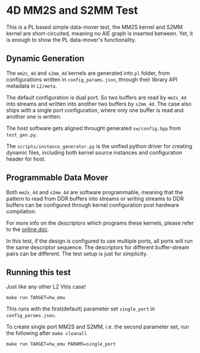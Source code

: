# 4D MM2S and S2MM Test

This is a PL based simple data-mover test, the MM2S kernel and S2MM kernel are short-circuited,
meaning no AIE graph is inserted between. Yet, it is enough to show the PL data-mover's functionality.

## Dynamic Generation

The `mm2s_4d` and `s2mm_4d` kernels are generated into `pl` folder,
from configurations written in `config_params.json`,
through their library API metadata in `L2/meta`.

The default configuration is dual port. So two buffers are read by `mm2s_4d` into streams and
written into another two buffers by `s2mm_4d`.
The case also ships with a single port configuration, where only one buffer is read and another one is written.

The host software gets aligned throught generated `sw/config.hpp` from `test_gen.py`.

The `scripts/instance_generator.py` is the unified python driver for creating dynamic files,
including both kernel source instances and configuration header for host.


## Programmable Data Mover

Both `mm2s_4d` and `s2mm_4d` are software programmable, meaning that the pattern to read from DDR buffers
into streams or writing streams to DDR buffers can be configured through kernel configuration
post hardware compilation.

For more info on the descriptors which programs these kernels,
please refer to the [online doc](https://docs.xilinx.com/r/en-US/Vitis_Libraries/data_mover/datamover/L2_guide.html).

In this test, if the design is configured to use multiple ports, all ports will run the same descriptor sequence.
The descriptors for different buffer-stream pairs can be different. The test setup is just for simplicity.

## Running this test

Just like any other L2 Vitis case!

```
make run TARGET=hw_emu
```
This runs with the first(default) parameter set `single_port` in `config_params.json`.

To create single port MM2S and S2MM, i.e. the second parameter set, run the following after `make cleanall`
```
make run TARGET=hw_emu PARAMS=single_port
```
